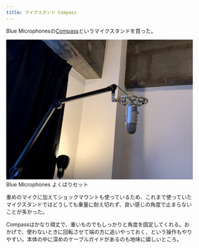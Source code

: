 ```yaml
---
title: マイクスタンド Compass
---
```


Blue Microphonesの[Compass](https://www.amazon.co.jp/dp/B0822PPK7P/?tag=r7kamura07-22)というマイクスタンドを買った。

![](/images/2020-09-16-blue-microphones-compass.jpg)
Blue Microphones よくばりセット

重めのマイクに加えてショックマウントも使っているため、これまで使っていたマイクスタンドではどうしても重量に耐え切れず、良い感じの角度で止まらないことが多かった。

Compassはかなり頑丈で、重いものでもしっかりと角度を固定してくれる。おかげで、使わないときに回転させて端の方に追いやっておく、という操作もやりやすい。本体の中に深めのケーブルガイドがあるのも地味に嬉しいところ。
